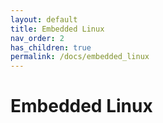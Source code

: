 ```yaml
---
layout: default
title: Embedded Linux
nav_order: 2
has_children: true
permalink: /docs/embedded_linux
---
```


# Embedded Linux

